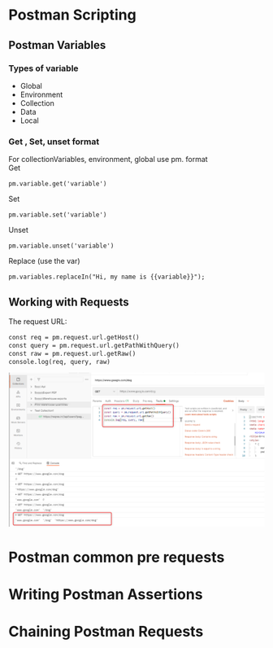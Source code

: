 # Postman Scripting

## Postman Variables
### Types of variable
- Global
- Environment
- Collection
- Data
- Local
### Get , Set, unset format
For collectionVariables, environment, global use pm. format <br>
Get <br>
```
pm.variable.get('variable') 
```
Set <br>
```
pm.variable.set('variable') 
```
Unset <br>
```
pm.variable.unset('variable')
```
Replace (use the var) <br>
```
pm.variables.replaceIn("Hi, my name is {{variable}}");
```
## Working with Requests
The request URL: <br/>
```
const req = pm.request.url.getHost()
const query = pm.request.url.getPathWithQuery()
const raw = pm.request.url.getRaw()
console.log(req, query, raw)
```
<img src = 'url_req.png'/>

# Postman common pre requests

# Writing Postman Assertions
# Chaining Postman Requests
